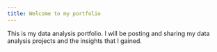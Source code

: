 ```yaml
---
title: Welcome to my portfolio
---
```

This is my data analysis portfolio. I will be posting and sharing my data analysis projects and the insights that I gained. 
